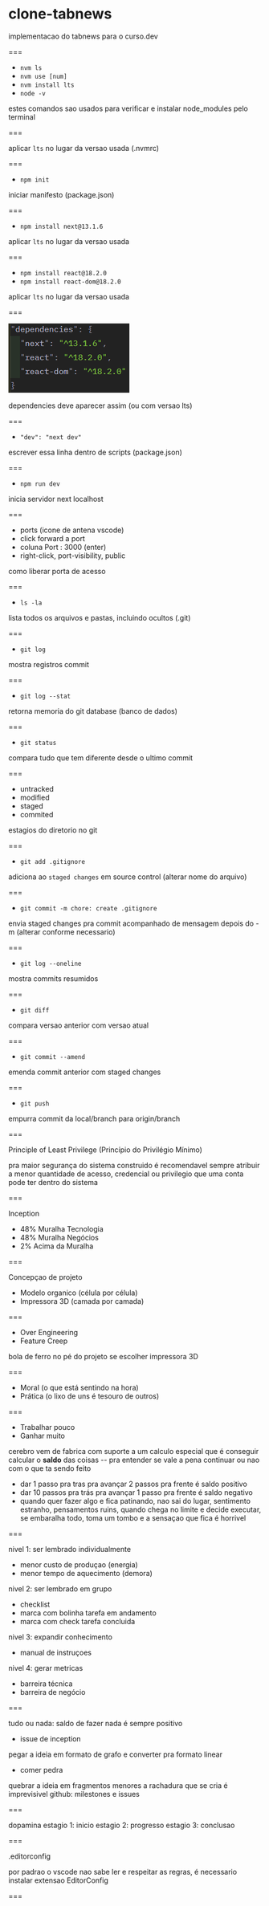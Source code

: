 # clone-tabnews

implementacao do tabnews para o curso.dev

===

- `nvm ls`
- `nvm use [num]`
- `nvm install lts`
- `node -v`

estes comandos sao usados para verificar e instalar node_modules pelo terminal

===

aplicar `lts` no lugar da versao usada (.nvmrc)

===

- `npm init`

iniciar manifesto (package.json)

===

- `npm install next@13.1.6`

aplicar `lts` no lugar da versao usada

===

- `npm install react@18.2.0`
- `npm install react-dom@18.2.0`

aplicar `lts` no lugar da versao usada

===

![package.json/dependencies](/assets/image.png)

dependencies deve aparecer assim (ou com versao lts)

===

- `"dev": "next dev"`

escrever essa linha dentro de scripts (package.json)

===

- `npm run dev`

inicia servidor next localhost

===

- ports (icone de antena vscode)
- click forward a port
- coluna Port : 3000 (enter)
- right-click, port-visibility, public

como liberar porta de acesso

===

- `ls -la`

lista todos os arquivos e pastas, incluindo ocultos (.git)

===

- `git log`

mostra registros commit

===

- `git log --stat`

retorna memoria do git database (banco de dados)

===

- `git status`

compara tudo que tem diferente desde o ultimo commit

===

- untracked
- modified
- staged
- commited

estagios do diretorio no git

===

- `git add .gitignore`

adiciona ao `staged changes` em source control (alterar nome do arquivo)

===

- `git commit -m chore: create .gitignore`

envia staged changes pra commit acompanhado de mensagem depois do -m (alterar conforme necessario)

===

- `git log --oneline`

mostra commits resumidos

===

- `git diff`

compara versao anterior com versao atual

===

- `git commit --amend`

emenda commit anterior com staged changes

===

- `git push`

empurra commit da local/branch para origin/branch

===

Principle of Least Privilege
(Princípio do Privilégio Mínimo)

pra maior segurança do sistema construido é recomendavel sempre atribuir a menor quantidade de acesso, credencial ou privilegio que uma conta pode ter dentro do sistema

===

Inception

- 48% Muralha Tecnologia
- 48% Muralha Negócios
- 2% Acima da Muralha

===

Concepçao de projeto

- Modelo organico (célula por célula)
- Impressora 3D (camada por camada)

===

- Over Engineering
- Feature Creep

bola de ferro no pé do projeto se escolher impressora 3D

===

- Moral (o que está sentindo na hora)
- Prática (o lixo de uns é tesouro de outros)

===

- Trabalhar pouco
- Ganhar muito

cerebro vem de fabrica com suporte a um calculo especial que é conseguir calcular o **saldo** das coisas -- pra entender se vale a pena continuar ou nao com o que ta sendo feito

- dar 1 passo pra tras pra avançar 2 passos pra frente é saldo positivo
- dar 10 passos pra trás pra avançar 1 passo pra frente é saldo negativo
- quando quer fazer algo e fica patinando, nao sai do lugar, sentimento estranho, pensamentos ruins, quando chega no limite e decide executar, se embaralha todo, toma um tombo e a sensaçao que fica é horrivel

===

nivel 1: ser lembrado individualmente

- menor custo de produçao (energia)
- menor tempo de aquecimento (demora)

nivel 2: ser lembrado em grupo

- checklist
- marca com bolinha tarefa em andamento
- marca com check tarefa concluida

nivel 3: expandir conhecimento

- manual de instruçoes

nivel 4: gerar metricas

- barreira técnica
- barreira de negócio

===

tudo ou nada: saldo de fazer nada é sempre positivo

- issue de inception

pegar a ideia em formato de grafo e converter pra formato linear

- comer pedra

quebrar a ideia em fragmentos menores
a rachadura que se cria é imprevisivel
github: milestones e issues

===

dopamina
estagio 1: inicio
estagio 2: progresso
estagio 3: conclusao

===

.editorconfig

por padrao o vscode nao sabe ler e respeitar as regras, é necessario instalar extensao EditorConfig

===
